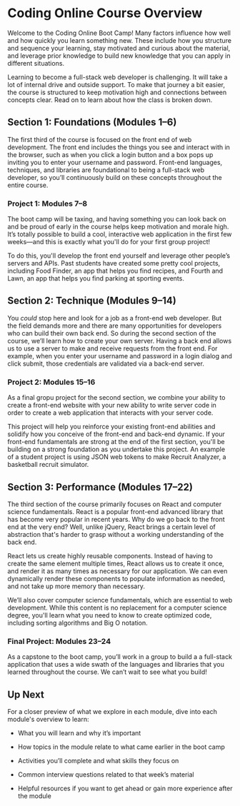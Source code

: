 # Coding Online Course Overview

Welcome to the Coding Online Boot Camp! Many factors influence how well and how quickly you learn something new. These include how you structure and sequence your learning, stay motivated and curious about the material, and leverage prior knowledge to build new knowledge that you can apply in different situations. 

Learning to become a full-stack web developer is challenging. It will take a lot of internal drive and outside support. To make that journey a bit easier, the course is structured to keep motivation high and connections between concepts clear. Read on to learn about how the class is broken down.

## Section 1: Foundations (Modules 1–6)

The first third of the course is focused on the front end of web development. The front end includes the things you see and interact with in the browser, such as when you click a login button and a box pops up inviting you to enter your username and password. Front-end languages, techniques, and libraries are foundational to being a full-stack web developer, so you’ll continuously build on these concepts throughout the entire course.

### Project 1: Modules 7–8

The boot camp will be taxing, and having something you can look back on and be proud of early in the course helps keep motivation and morale high. It’s totally possible to build a cool, interactive web application in the first few weeks&mdash;and this is exactly what you'll do for your first group project! 

To do this, you'll develop the front end yourself and leverage other people’s servers and APIs. Past students have created some pretty cool projects, including Food Finder, an app that helps you find recipes, and Fourth and Lawn, an app that helps you find parking at sporting events.

## Section 2: Technique (Modules 9–14)

You *could* stop here and look for a job as a front-end web developer. But the field demands more and there are many opportunities for developers who can build their own back end. So during the second section of the course, we’ll learn how to create your own server. Having a back end allows us to use a server to make and receive requests from the front end. For example, when you enter your username and password in a login dialog and click submit, those credentials are validated via a back-end server.

### Project 2: Modules 15–16

As a final gropu project for the second section, we combine your ability to create a front-end website with your new ability to write server code in order to create a web application that interacts with your server code.

This project will help you reinforce your existing front-end abilities and solidify how you conceive of the front-end and back-end dynamic. If your front-end fundamentals are strong at the end of the first section, you'll be building on a strong foundation as you undertake this project. An example of a student project is using JSON web tokens to make Recruit Analyzer, a basketball recruit simulator.

## Section 3: Performance (Modules 17–22)

The third section of the course primarily focuses on React and computer science fundamentals. React is a popular front-end advanced library that has become very popular in recent years. Why do we go back to the front end at the very end? Well, unlike jQuery, React brings a certain level of abstraction that's harder to grasp without a working understanding of the back end. 

React lets us create highly reusable components. Instead of having to create the same element multiple times, React allows us to create it once, and render it as many times as necessary for our application. We can even dynamically render these components to populate information as needed, and not take up more memory than necessary.

We’ll also cover computer science fundamentals, which are essential to web development. While this content is no replacement for a computer science degree, you'll learn what you need to know to create optimized code, including sorting algorithms and Big O notation.

### Final Project: Modules 23–24

As a capstone to the boot camp, you’ll work in a group to build a a full-stack application that uses a wide swath of the languages and libraries that you learned throughout the course. We can’t wait to see what you build!

## Up Next

For a closer preview of what we explore in each module, dive into each module's overview to learn:

* What you will learn and why it’s important

* How topics in the module relate to what came earlier in the boot camp

* Activities you’ll complete and what skills they focus on

* Common interview questions related to that week’s material

* Helpful resources if you want to get ahead or gain more experience after the module
